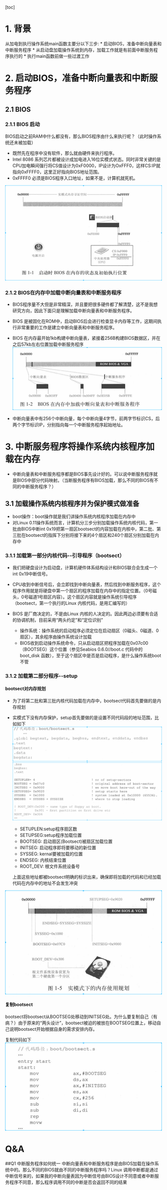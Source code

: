 [toc]

# 1. 背景
从加电到执行操作系统main函数主要分以下三步:
    * 启动BIOS，准备中断向量表和中断服务程序
    * 从启动盘加载操作系统到内存，加载工作就是有前面中断服务程序执行的
    * 执行main函数前做一些过渡工作


# 2. 启动BIOS，准备中断向量表和中断服务程序

## 2.1 BIOS
### 2.1.1 BIOS 启动

BIOS启动之前RAM中什么都没有，那么BIOS程序由什么来执行呢？（此时操作系统还未被加载）

* 既然先在程序中没有软件，那么就由硬件来执行程序。
* Intel 8086 系列芯片都被设计成加电进入16位实模式状态。同时非常关键的是CPU加电瞬间强行将CS值设计为0xF0000，IP设计为OxFFF0，这样CS:IP就指向0xFFFF0，这里正好指向BIOS地址范围。
* 0xFFFF0 必须是BIOS程序入口地址，如果不是，计算机就死机。

![2019-08-12-11-42-26.png](./images/2019-08-12-11-42-26.png)


### 2.1.2 BIOS在内存中加载中断向量表和中断服务程序

* BIOS程序量不大但是非常精深，并且要把很多硬件都了解清楚，这不是我想研究方向，因此下面只是理解加载中断向量表和中断服务程序。

* BIOS 是被固化在ROM中，启动BIOS后会进行检查显卡内存等工作，这期间执行非常重要的工作是建立中断向量表和中断服务程序。

* BIOS 在内存最开始1kb构建中断向量表，紧接着256B构建BIOS数据区，并在之后57kb左右位置加载中断服务程序
![2019-08-12-13-49-13.png](./images/2019-08-12-13-49-13.png)

* 中断向量表中有256个中断向量，每个中断向量4字节，前两字节标识CS，后两个字节标识IP，分别指向每一个中断服务程序起始地址。



# 3. 中断服务程序将操作系统内核程序加载在内存
* 中断向量表和中断服务程序都是BIOS事先设计好的。可以说中断服务程序就是BIOS中部分代码映射。（当断服务程序有BIOS加载，那么不同的BIOS有不同的中断服务程序？）

## 3.1 加载操作系统内核程序并为保护模式做准备
* boot操作：boot操作就是我们讲操作系统内核程序加载在内存中
* 对Linux 0.11操作系统而言，计算机分三步分别加载操作系统内核代码，第一批由BIOS中断int 0x19把第一扇区bootsect的内容加载在内核中，第二批、第三批在bootsect的指挥下分别将接下来的4个扇区和240个扇区分别加载在内存中

### 3.1.1 加载第一部分内核代码--引导程序（bootsect）

* 我们把硬盘设计为启动盘，计算机硬件体系结构设计和BIOS联合会生成一个int 0x19中断信号。
* CPU收到中断信号后，会立即找到中断向量表，然后找到中断服务程序，这个程序作用就是将硬盘中第一个扇区的程序加载在内存中的指定位置。（0号磁头，0号磁道1号扇区内容）。这个扇区内容就是操作系统引导程序（bootsect，第一个执行的Linux 内核代码，是用汇编写的）

* BIOS 是厂商决定的，不是由Linux 内核的人决定的。因此两边必须要有合适的协调机制，目前采用“两头约定”和“定位识别”
    * 操作系统：操作系统的启动程序必须定位在启动扇区（0磁头、0磁道、0扇区），其余程序由操作系统设计加载
    * BIOS收到启动操作系统命令，只从启动扇区把程序加载在0x07c00（BOOTSEG）这个位置（参见Seabios 0.6.0//boot.c 代码中的boot_disk 函数），至于这个扇区中是否是启动程序，是什么操作系统boot不管

### 3.1.2 加载第二部分程序--setup

#### bootsect对内存规划
* 为了将第二批和第三批内核代码加载在内存中，bootsect代码首先要做的是内存规划

* 实模式下没有内存保护，setup首先要做的是设置不同代码段的地址范围，比如如下
![2019-08-12-14-58-30.png](./images/2019-08-12-14-58-30.png)
![2019-08-12-14-58-46.png](./images/2019-08-12-14-58-46.png)
    * SETUPLEN:setup程序扇区数
    * SETUPSEG:setup程序加载位置
    * BOOTSEG: 启动扇区(Bootsect)被扇区加载位置
    * INITSEG: 启动程序即将要移动的新位置
    * SYSSEG: kernal要被加载的位置
    * ENDSEG: 内核结束位置
    * ROOT_DEV: 根文件系统设备号

    上面这些地址都被bootsect明确的标识出来，确保即将加载的代码和已经加载代码在内存中的地址不会发生冲突

![2019-08-12-15-08-05.png](./images/2019-08-12-15-08-05.png)


#### 复制bootsect

bootsect将bootsect从BOOTSEG处移动到INITSEG处。为什么要复制自己（有病？）由于原来的“两头设计”，bootsect被迫的被放在BOOTSEG位置上，移动自己说明bootsect开始根据自身的需求安排内存。

复制代码如下
![2019-08-12-15-25-12.png](./images/2019-08-12-15-25-12.png)

















# Q&A
##Q1 中断服务程序如何统一
中断向量表和中断服务程序是由BIOS加载在操作系统中的。那么不同的BIOS就由不同的中断服务程序吗？Linux 调用中断都是通过中断信号来的，如果我的中断向量表因为中断信号由BIOS设计不同意或者中断服务程序不同意，那么程序调用不同的中断是否会返回不同的结果